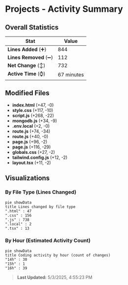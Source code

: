 # Projects - Activity Summary 

## Overall Statistics

| Stat                   | Value                                                             |
| ---------------------- | ----------------------------------------------------------------- |
| **Lines Added** (➕)   | 844                                          |
| **Lines Removed** (➖) | 112                                        |
| **Net Change** (↕)    | 732                |
| **Active Time** (⌚)   | 67 minutes |


## Modified Files
- **index.html** (+47, -0)
- **style.css** (+117, -10)
- **script.js** (+268, -22)
- **mongodb.js** (+34, -9)
- **.env.local** (+2, -0)
- **route.js** (+74, -34)
- **route.js** (+40, -0)
- **page.js** (+96, -2)
- **page.js** (+116, -29)
- **globals.css** (+27, -2)
- **tailwind.config.js** (+12, -2)
- **layout.tsx** (+11, -2)

## Visualizations

### By File Type (Lines Changed)

```mermaid
pie showData
title Lines changed by file type
".html" : 47
".css" : 156
".js" : 738
".local" : 2
".tsx" : 13
```

### By Hour (Estimated Activity Count)

```mermaid
pie showData
title Coding activity by hour (count of changes)
"14h" : 30
"15h" : 1
"16h" : 39
```


> **Last Updated:** 5/3/2025, 4:55:23 PM